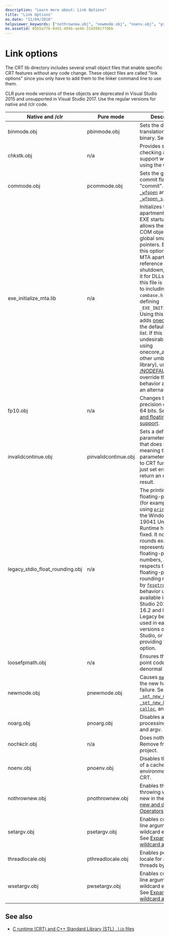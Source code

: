 ```yaml
---
description: "Learn more about: Link Options"
title: "Link Options"
ms.date: "11/04/2016"
helpviewer_keywords: ["nothrownew.obj", "newmode.obj", "noenv.obj", "psetargv.obj", "legacy_stdio_float_rounding.obj", "loosefpmath.obj", "smallheap.obj", "fp10.obj", "nochkclr.obj", "chkstk.obj", "pcommode.obj", "pnoenv.obj", "link options [C++]", "invalidcontinue.obj", "pnothrownew.obj", "pwsetargv.obj", "pinvalidcontinue.obj", "wsetargv.obj", "binmode.obj", "setargv.obj", "noarg.obj", "pnewmode.obj", "commode.obj", "pthreadlocale.obj", "pbinmode.obj", "threadlocale.obj", "pnoarg.obj"]
ms.assetid: 05b5a77b-9dd1-494b-ae46-314598c770bb
---
```

# Link options

The CRT lib directory includes several small object files that enable specific CRT features without any code change. These object files are called "link options" since you only have to add them to the linker command line to use them.

CLR pure mode versions of these objects are deprecated in Visual Studio 2015 and unsupported in Visual Studio 2017. Use the regular versions for native and /clr code.

|Native and /clr|Pure mode|Description|
|----------------------|---------------|-----------------|
|binmode.obj|pbinmode.obj|Sets the default file-translation mode to binary. See [`_fmode`](./fmode.md).|
|chkstk.obj|n/a|Provides stack-checking and alloca support when not using the CRT.|
|commode.obj|pcommode.obj|Sets the global commit flag to "commit". See [`fopen`, `_wfopen`](./reference/fopen-wfopen.md) and [`fopen_s`, `_wfopen_s`](./reference/fopen-s-wfopen-s.md).|
|exe_initialize_mta.lib|n/a|Initializes the MTA apartment during EXE startup, which allows the use of COM objects in global smart pointers. Because this option leaks an MTA apartment reference during shutdown, don't use it for DLLs. Linking to this file is equivalent to including `combase.h` and defining `_EXE_INITIALIZE_MTA`. Using this link option adds [onecore.lib](/windows/win32/apiindex/windows-umbrella-libraries) to the default library list. If this effect is undesirable (such as using onecore_apiset.lib or other umbrella library), use [/NODEFAULTLIB](../build/reference/nodefaultlib-ignore-libraries.md) to override this behavior and provide an alternative. |
|fp10.obj|n/a|Changes the default precision control to 64 bits. See [Math and floating-point support](./floating-point-support.md).|
|invalidcontinue.obj|pinvalidcontinue.obj|Sets a default invalid parameter handler that does nothing, meaning that invalid parameters passed to CRT functions will just set errno and return an error result.|
|legacy_stdio_float_rounding.obj|n/a|The printing of floating-point values (for example, when using [`printf`](./reference/printf-printf-l-wprintf-wprintf-l.md)) with the Windows 10 19041 Universal C Runtime has been fixed. It now properly rounds exactly representable floating-point numbers, and respects the floating-point rounding requested by [`fesetround`](./reference/fegetround-fesetround2.md). This behavior update is available in Visual Studio 2019 version 16.2 and later. Legacy behavior is used in earlier versions of Visual Studio, or by providing this link option.|
|loosefpmath.obj|n/a|Ensures that floating point code tolerates denormal values.|
|newmode.obj|pnewmode.obj|Causes [`malloc`](./reference/malloc.md) to call the new handler on failure. See [`_set_new_mode`](./reference/set-new-mode.md), [`_set_new_handler`](./reference/set-new-handler.md), [`calloc`](./reference/calloc.md), and [`realloc`](./reference/realloc.md).|
|noarg.obj|pnoarg.obj|Disables all processing of argc and argv.|
|nochkclr.obj|n/a|Does nothing. Remove from your project.|
|noenv.obj|pnoenv.obj|Disables the creation of a cached environment for the CRT.|
|nothrownew.obj|pnothrownew.obj|Enables the non-throwing version of new in the CRT. See [new and delete Operators](../cpp/new-and-delete-operators.md).|
|setargv.obj|psetargv.obj|Enables command-line argument wildcard expansion. See [Expanding wildcard arguments](../c-language/expanding-wildcard-arguments.md).|
|threadlocale.obj|pthreadlocale.obj|Enables per-thread locale for all new threads by default.|
|wsetargv.obj|pwsetargv.obj|Enables command-line argument wildcard expansion. See [Expanding wildcard arguments](../c-language/expanding-wildcard-arguments.md).|

## See also

- [C runtime (CRT) and C++ Standard Library (STL) `.lib` files](./crt-library-features.md)
